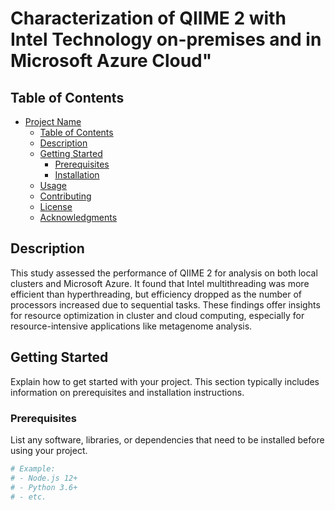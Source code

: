 
# Characterization of QIIME 2 with Intel Technology on-premises and in Microsoft Azure Cloud" 


## Table of Contents

- [Project Name](#project-name)
  - [Table of Contents](#table-of-contents)
  - [Description](#description)
  - [Getting Started](#getting-started)
    - [Prerequisites](#prerequisites)
    - [Installation](#installation)
  - [Usage](#usage)
  - [Contributing](#contributing)
  - [License](#license)
  - [Acknowledgments](#acknowledgments)

## Description

This study assessed the performance of QIIME 2 for analysis on both local clusters and Microsoft Azure. It found that Intel multithreading was more efficient than hyperthreading, but efficiency dropped as the number of processors increased due to sequential tasks. These findings offer insights for resource optimization in cluster and cloud computing, especially for resource-intensive applications like metagenome analysis.

## Getting Started

Explain how to get started with your project. This section typically includes information on prerequisites and installation instructions.

### Prerequisites

List any software, libraries, or dependencies that need to be installed before using your project.

```bash
# Example:
# - Node.js 12+
# - Python 3.6+
# - etc.
